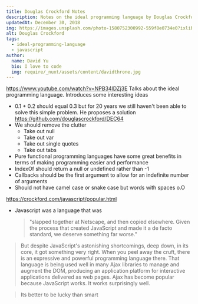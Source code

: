 ```yaml
---
title: Douglas Crockford Notes
description: Notes on the ideal programming language by Douglas Crockford
updatedAt: December 30, 2018
img: https://images.unsplash.com/photo-1580752300992-559f8e0734e0?ixlib=rb-1.2.1&ixid=eyJhcHBfaWQiOjEyMDd9&auto=format&fit=crop&w=634&q=80
alt: Douglas Crockford
tags:
  - ideal-programming-language
  - javascript
author:
  name: David Yu
  bio: I love to code
  img: require/_nuxt/assets/content/davidthrone.jpg
---
```


https://www.youtube.com/watch?v=NPB34lDZj3E
Talks about the ideal programming language. Introduces some interesting ideas

- 0.1 + 0.2 should equal 0.3 but for 20 years we still haven't been able to solve this simple problem. He proposes a solution https://github.com/douglascrockford/DEC64
- We should remove the clutter
  - Take out null
  - Take out var
  - Take out single quotes
  - Take out tabs
- Pure functional programming languages have some great benefits in terms of making programming easier and performance
- IndexOf should return a null or undefined rather than -1
- Callbacks should be the first argument to allow for an indefinite number of arguments
- Should not have camel case or snake case but words with spaces o.O

https://crockford.com/javascript/popular.html

- Javascript was a language that was
  > "slapped together at Netscape, and then copied elsewhere. Given the process that created JavaScript and made it a de facto standard, we deserve something far worse."

> But despite JavaScript's astonishing shortcomings, deep down, in its core, it got something very right. When you peel away the cruft, there is an expressive and powerful programming language there. That language is being used well in many Ajax libraries to manage and augment the DOM, producing an application platform for interactive applications delivered as web pages. Ajax has become popular because JavaScript works. It works surprisingly well.

> Its better to be lucky than smart
